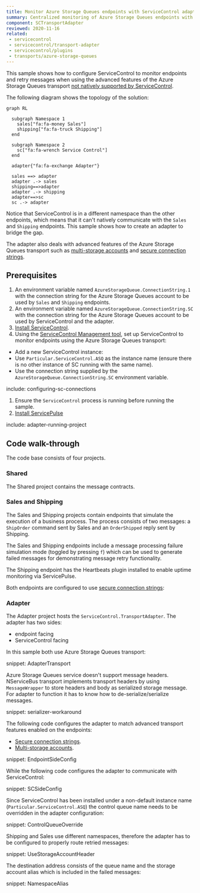 ```yaml
---
title: Monitor Azure Storage Queues endpoints with ServiceControl adapter
summary: Centralized monitoring of Azure Storage Queues endpoints with ServiceControl adapter
component: SCTransportAdapter
reviewed: 2020-11-16
related:
 - servicecontrol
 - servicecontrol/transport-adapter
 - servicecontrol/plugins
 - transports/azure-storage-queues
---
```



This sample shows how to configure ServiceControl to monitor endpoints and retry messages when using the advanced features of the Azure Storage Queues transport [not natively supported by ServiceControl](/servicecontrol/transport-adapter/incompatible-features.md#azure-storage-queues-transport).

The following diagram shows the topology of the solution:

```mermaid
graph RL

  subgraph Namespace 1
    sales["fa:fa-money Sales"]
    shipping["fa:fa-truck Shipping"]
  end

  subgraph Namespace 2
    sc["fa:fa-wrench Service Control"]
  end

  adapter{"fa:fa-exchange Adapter"}

  sales ==> adapter
  adapter .-> sales
  shipping==>adapter
  adapter .-> shipping
  adapter==>sc
  sc .-> adapter
```

Notice that ServiceControl is in a different namespace than the other endpoints, which means that it can't natively communicate with the `Sales` and `Shipping` endpoints. This sample shows how to create an adapter to bridge the gap.

The adapter also deals with advanced features of the Azure Storage Queues transport such as [multi-storage accounts](/transports/azure-storage-queues/multi-storageaccount-support.md) and [secure connection strings](/transports/azure-storage-queues/configuration.md#connection-strings-using-aliases-for-connection-strings-to-storage-accounts).


## Prerequisites

 1. An environment variable named `AzureStorageQueue.ConnectionString.1` with the connection string for the Azure Storage Queues account to be used by `Sales` and `Shipping` endpoints.
 1. An environment variable named `AzureStorageQueue.ConnectionString.SC` with the connection string for the Azure Storage Queues account to be used by ServiceControl and the adapter.
 1. [Install ServiceControl](/servicecontrol/installation.md).
 1. Using the [ServiceControl Management tool](/servicecontrol/license.md#servicecontrol-management-tool), set up ServiceControl to monitor endpoints using the Azure Storage Queues transport:

   * Add a new ServiceControl instance:
   * Use `Particular.ServiceControl.ASQ` as the instance name (ensure there is no other instance of SC running with the same name).
   * Use the connection string supplied by the `AzureStorageQueue.ConnectionString.SC` environment variable.

include: configuring-sc-connections

 1. Ensure the `ServiceControl` process is running before running the sample.
 1. [Install ServicePulse](/servicepulse/installation.md)

include: adapter-running-project


## Code walk-through

The code base consists of four projects.


### Shared

The Shared project contains the message contracts.


### Sales and Shipping

The Sales and Shipping projects contain endpoints that simulate the execution of a business process. The process consists of two messages: a `ShipOrder` command sent by Sales and an `OrderShipped` reply sent by Shipping.

The Sales and Shipping endpoints include a message processing failure simulation mode (toggled by pressing `f`) which can be used to generate failed messages for demonstrating message retry functionality.

The Shipping endpoint has the Heartbeats plugin installed to enable uptime monitoring via ServicePulse.

Both endpoints are configured to use [secure connection strings](/transports/azure-storage-queues/configuration.md#connection-strings-using-aliases-for-connection-strings-to-storage-accounts):


### Adapter

The Adapter project hosts the `ServiceControl.TransportAdapter`. The adapter has two sides:

 * endpoint facing
 * ServiceControl facing

In this sample both use Azure Storage Queues transport:

snippet: AdapterTransport

Azure Storage Queues service doesn't support message headers. NServiceBus transport implements transport headers by using `MessageWrapper` to store headers and body as serialized storage message. For adapter to function it has to know how to de-serialize/serialize messages.

snippet: serializer-workaround

The following code configures the adapter to match advanced transport features enabled on the endpoints:

 * [Secure connection strings](/transports/azure-storage-queues/configuration.md#connection-strings-using-aliases-for-connection-strings-to-storage-accounts).
 * [Multi-storage accounts](/transports/azure-storage-queues/multi-storageaccount-support.md).

snippet: EndpointSideConfig

While the following code configures the adapter to communicate with ServiceControl:

snippet: SCSideConfig

Since ServiceControl has been installed under a non-default instance name (`Particular.ServiceControl.ASQ`) the control queue name needs to be overridden in the adapter configuration:

snippet: ControlQueueOverride

Shipping and Sales use different namespaces, therefore the adapter has to be configured to properly route retried messages:

snippet: UseStorageAccountHeader

The destination address consists of the queue name and the storage account alias which is included in the failed messages:

snippet: NamespaceAlias
